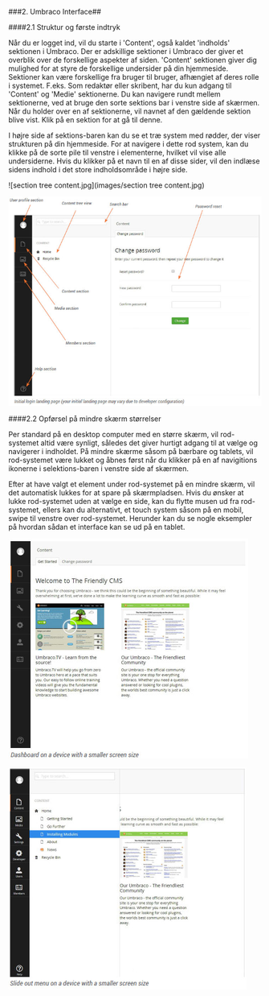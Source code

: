 ###2. Umbraco Interface##


####2.1 Struktur og første indtryk

Når du er logget ind, vil du starte i 'Content', også kaldet 'indholds' sektionen i Umbraco. Der er adskillige sektioner i Umbraco der giver et overblik over de forskellige aspekter af siden. 'Content' sektionen giver dig mulighed for at styre de forskellige undersider på din hjemmeside.
Sektioner kan være forskellige fra bruger til bruger, afhængiet af deres rolle i systemet. F.eks. Som redaktør eller skribent, har du kun adgang til 'Content' og 'Medie' sektionerne. Du kan navigere rundt mellem sektionerne, ved at bruge den sorte sektions bar i venstre side af skærmen. Når du holder over en af sektionerne, vil navnet af den gældende sektion blive vist. Klik på en sektion for at gå til denne.

I højre side af sektions-baren kan du se et træ system med rødder, der viser strukturen på din hjemmeside. For at navigere i dette rod system, kan du klikke på de sorte pile til venstre i elementerne, hvilket vil vise alle undersiderne. Hvis du klikker på et navn til en af disse sider, vil den indlæse sidens indhold i det store indholdsområde i højre side.

![section tree content.jpg](images/section tree content.jpg)

![landingPage.jpg](images/landingPage.jpg) 

####2.2  Opførsel på mindre skærm størrelser

Per standard på en desktop computer med en større skærm, vil rod-systemet altid være synligt, således det giver hurtigt adgang til at vælge og navigerer i indholdet. På mindre skærme såsom på bærbare og tablets, vil rod-systemet være lukket og åbnes først når du klikker på en af navigitions ikonerne i selektions-baren i venstre side af skærmen.

Efter at have valgt et element under rod-systemet på en mindre skærm, vil det automatisk lukkes for at spare på skærmpladsen. Hvis du ønsker at lukke rod-systemet uden at vælge en side, kan du flytte musen ud fra rod-systemet, ellers kan du alternativt, et touch system såsom på en mobil, swipe til venstre over rod-systemet. Herunder kan du se nogle eksempler på hvordan sådan et interface kan se ud på en tablet.
    
![smallScreenDashboard.jpg](images/smallScreenDashboard.jpg)

![dashboardSlideout.jpg](images/dashboardSlideout.jpg)
